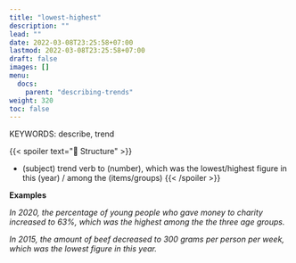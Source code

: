 ```yaml
---
title: "lowest-highest"
description: ""
lead: ""
date: 2022-03-08T23:25:58+07:00
lastmod: 2022-03-08T23:25:58+07:00
draft: false
images: []
menu:
  docs:
    parent: "describing-trends"
weight: 320
toc: false
---
```


KEYWORDS: describe, trend

{{< spoiler text="🌱 Structure" >}}

- (subject) trend verb to (number), which was the lowest/highest figure in this (year) / among the (items/groups)
  {{< /spoiler >}}

**Examples**

_In 2020, the percentage of young people who gave money to charity increased to 63%, which was the highest among the the three age groups._

_In 2015, the amount of beef decreased to 300 grams per person per week, which was the lowest figure in this year._
